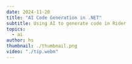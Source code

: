 ```yaml
---
date: 2024-11-20
title: "AI Code Generation in .NET"
subtitle: Using AI to generate code in Rider
topics:
  - ai
author: hs
thumbnail: ./thumbnail.png
video: "./tip.webm"
---
```

